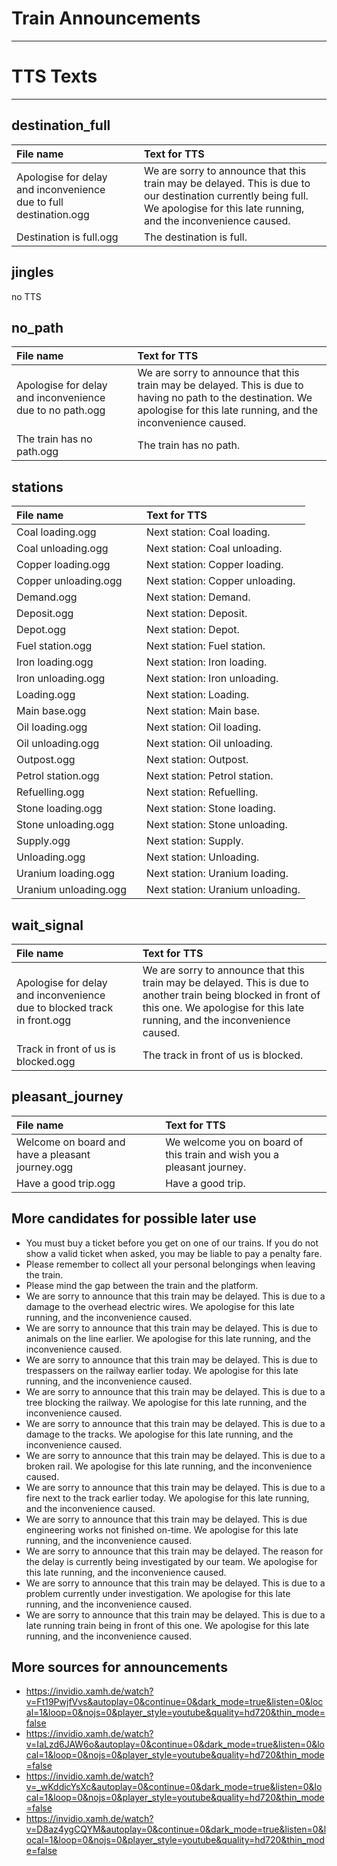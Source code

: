
# Train Announcements
***

# TTS Texts
***

## destination_full
|File name||Text for TTS|
|:---|:---|:---|
|Apologise for delay and inconvenience due to full destination.ogg || We are sorry to announce that this train may be delayed. This is due to our destination currently being full. We apologise for this late running, and the inconvenience caused.|
|Destination is full.ogg || The destination is full.|

## jingles
no TTS

## no_path
|File name || Text for TTS|
|:---|:---|:---|
|Apologise for delay and inconvenience due to no path.ogg || We are sorry to announce that this train may be delayed. This is due to having no path to the destination. We apologise for this late running, and the inconvenience caused.|
|The train has no path.ogg || The train has no path.|

## stations
|File name || Text for TTS|
|:---|:---|:---|
|Coal loading.ogg || Next station: Coal loading.|
|Coal unloading.ogg || Next station: Coal unloading.|
|Copper loading.ogg || Next station: Copper loading.|
|Copper unloading.ogg || Next station: Copper unloading.|
|Demand.ogg || Next station: Demand.|
|Deposit.ogg || Next station: Deposit.|
|Depot.ogg || Next station: Depot.|
|Fuel station.ogg || Next station: Fuel station.|
|Iron loading.ogg || Next station: Iron loading.|
|Iron unloading.ogg || Next station: Iron unloading.|
|Loading.ogg || Next station: Loading.|
|Main base.ogg || Next station: Main base.|
|Oil loading.ogg || Next station: Oil loading.|
|Oil unloading.ogg || Next station: Oil unloading.|
|Outpost.ogg || Next station: Outpost.|
|Petrol station.ogg || Next station: Petrol station.|
|Refuelling.ogg || Next station: Refuelling.|
|Stone loading.ogg || Next station: Stone loading.|
|Stone unloading.ogg || Next station: Stone unloading.|
|Supply.ogg || Next station: Supply.|
|Unloading.ogg || Next station: Unloading.|
|Uranium loading.ogg || Next station: Uranium loading.|
|Uranium unloading.ogg || Next station: Uranium unloading.|

## wait_signal
|File name || Text for TTS|
|:---|:---|:---|
|Apologise for delay and inconvenience due to blocked track in front.ogg || We are sorry to announce that this train may be delayed. This is due to another train being blocked in front of this one. We apologise for this late running, and the inconvenience caused.|
|Track in front of us is blocked.ogg || The track in front of us is blocked.|

## pleasant_journey
|File name || Text for TTS|
|:---|:---|:---|
|Welcome on board and have a pleasant journey.ogg || We welcome you on board of this train and wish you a pleasant journey.|
|Have a good trip.ogg || Have a good trip.|


## More candidates for possible later use
* You must buy a ticket before you get on one of our trains. If you do not show a valid ticket when asked, you may be liable to pay a penalty fare.
* Please remember to collect all your personal belongings when leaving the train.
* Please mind the gap between the train and the platform.
* We are sorry to announce that this train may be delayed. This is due to a damage to the overhead electric wires. We apologise for this late running, and the inconvenience caused.
* We are sorry to announce that this train may be delayed. This is due to animals on the line earlier. We apologise for this late running, and the inconvenience caused.
* We are sorry to announce that this train may be delayed. This is due to trespassers on the railway earlier today. We apologise for this late running, and the inconvenience caused.
* We are sorry to announce that this train may be delayed. This is due to a tree blocking the railway. We apologise for this late running, and the inconvenience caused.
* We are sorry to announce that this train may be delayed. This is due to a damage to the tracks. We apologise for this late running, and the inconvenience caused.
* We are sorry to announce that this train may be delayed. This is due to a broken rail. We apologise for this late running, and the inconvenience caused.
* We are sorry to announce that this train may be delayed. This is due to a fire next to the track earlier today. We apologise for this late running, and the inconvenience caused.
* We are sorry to announce that this train may be delayed. This is due engineering works not finished on-time. We apologise for this late running, and the inconvenience caused.
* We are sorry to announce that this train may be delayed. The reason for the delay is currently being investigated by our team. We apologise for this late running, and the inconvenience caused.
* We are sorry to announce that this train may be delayed. This is due to a problem currently under investigation. We apologise for this late running, and the inconvenience caused.
* We are sorry to announce that this train may be delayed. This is due to a late running train being in front of this one. We apologise for this late running, and the inconvenience caused.

## More sources for announcements
* https://invidio.xamh.de/watch?v=Ft19PwjfVvs&autoplay=0&continue=0&dark_mode=true&listen=0&local=1&loop=0&nojs=0&player_style=youtube&quality=hd720&thin_mode=false
* https://invidio.xamh.de/watch?v=IaLzd6JAW6o&autoplay=0&continue=0&dark_mode=true&listen=0&local=1&loop=0&nojs=0&player_style=youtube&quality=hd720&thin_mode=false
* https://invidio.xamh.de/watch?v=_wKddicYsXc&autoplay=0&continue=0&dark_mode=true&listen=0&local=1&loop=0&nojs=0&player_style=youtube&quality=hd720&thin_mode=false
* https://invidio.xamh.de/watch?v=D8az4ygCQYM&autoplay=0&continue=0&dark_mode=true&listen=0&local=1&loop=0&nojs=0&player_style=youtube&quality=hd720&thin_mode=false
